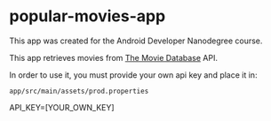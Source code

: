 # popular-movies-app


This app was created for the Android Developer Nanodegree course.

This app retrieves movies from [The Movie Database](https://www.themoviedb.org/documentation/api) API.

In order to use it, you must provide your own api key and place it in:
```
app/src/main/assets/prod.properties
```

API_KEY=[YOUR_OWN_KEY]